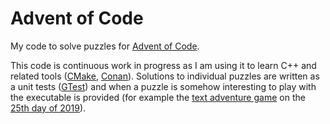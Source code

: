 # Advent of Code
My code to solve puzzles for [Advent of Code](https://adventofcode.com/).

This code is continuous work in progress as I am using it to learn C++ and
related tools ([CMake](https://cmake.org/), [Conan](https://conan.io/)).
Solutions to individual puzzles are written as a unit tests
([GTest](https://github.com/google/googletest)) and when a puzzle is
somehow interesting to play with the executable is provided
(for example the [text adventure game](https://adventofcode.com/2019/day/25) on
the [25th day of 2019](2019/Cryostasis)).
